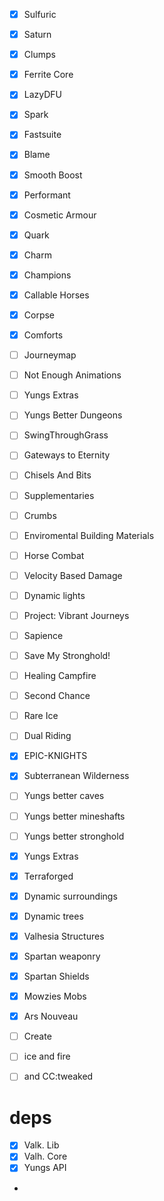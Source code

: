 - [X] Sulfuric
- [X] Saturn
- [X] Clumps
- [X] Ferrite Core
- [X] LazyDFU
- [X] Spark
- [X] Fastsuite
- [X] Blame
- [X] Smooth Boost
- [X] Performant

- [X] Cosmetic Armour
- [X] Quark
- [X] Charm
- [X] Champions
- [X] Callable Horses
- [X] Corpse
- [X] Comforts
- [ ] Journeymap
- [ ] Not Enough Animations
- [ ] Yungs Extras
- [ ] Yungs Better Dungeons
- [ ] SwingThroughGrass
- [ ] Gateways to Eternity
- [ ] Chisels And Bits
- [ ] Supplementaries
- [ ] Crumbs
- [ ] Enviromental Building Materials
- [ ] Horse Combat
- [ ] Velocity Based Damage
- [ ] Dynamic lights
- [ ] Project: Vibrant Journeys
- [ ] Sapience
- [ ] Save My Stronghold!
- [ ] Healing Campfire
- [ ] Second Chance
- [ ] Rare Ice
- [ ] Dual Riding
- [X] EPIC-KNIGHTS
- [X] Subterranean Wilderness
- [ ] Yungs better caves
- [ ] Yungs better mineshafts
- [ ] Yungs better stronghold
- [X] Yungs Extras
- [X] Terraforged
- [X] Dynamic surroundings
- [X] Dynamic trees
- [X] Valhesia Structures
- [X] Spartan weaponry
- [X] Spartan Shields
- [X] Mowzies Mobs
- [X] Ars Nouveau


- [ ] Create
- [ ] ice and fire
- [ ] and CC:tweaked

# deps

- [X] Valk. Lib
- [X] Valh. Core 
- [X] Yungs API
- 